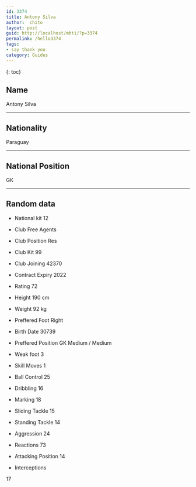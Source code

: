 ```yaml
---
id: 3374
title: Antony Silva
author:  chito 
layout: post
guid: http://localhost/mbti/?p=3374
permalink: /hello3374
tags:
- say thank you
category: Guides
---
```



{: toc}


## Name  
Antony Silva 

* * *

## Nationality  
Paraguay 

* * *

## National Position  
GK 

* * *

## Random data 

  * National kit 
12 

  * Club 
Free Agents 

  * Club Position 
Res 

  * Club Kit 
99 

  * Club Joining 
42370 

  * Contract Expiry 
2022 

  * Rating 
72 

  * Height 
190 cm 

  * Weight 
92 kg 

  * Preffered Foot 
Right 

  * Birth Date 
30739 

  * Preffered Position 
GK Medium / Medium 

  * Weak foot 
3 

  * Skill Moves 
1 

  * Ball Control 
25 

  * Dribbling 
16 

  * Marking 
18 

  * Sliding Tackle 
15 

  * Standing Tackle 
14 

  * Aggression 
24 

  * Reactions 
73 

  * Attacking Position 
14 

  * Interceptions 

17</ul>